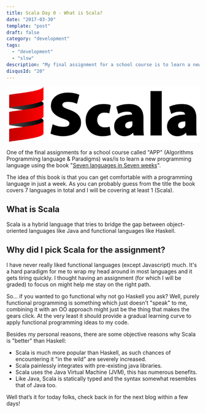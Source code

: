 ```yaml
---
title: Scala Day 0 - What is Scala?
date: "2017-03-30"
template: "post"
draft: false
category: "development"
tags:
  - "development"
  - "slsw"
description: "My final assignment for a school course is to learn a new language from a book (uh-oh). I picked Scala and here's why"
disqusId: "20"
---
```


!["Logo of the scala programming language"](./scala.png)

One of the final assignments for a school course called "APP" (Algorithms Programming language & Paradigms) was/is to learn a new programming language using the book "[Seven languages in Seven weeks](https://pragprog.com/search/?q=seven-languages-in-seven-weeks)".

The idea of this book is that you can get comfortable with a programming language in just a week. As you can probably guess from the title the book covers 7 languages in total and I will be covering at least 1 (Scala).

## What is Scala

Scala is a hybrid language that tries to bridge the gap between object-oriented languages like Java and functional languages like Haskell.

## Why did I pick Scala for the assignment?

I have never really liked functional languages (except Javascript) much. It's a hard paradigm for me to wrap my head around in most languages and it gets tiring quickly. I thought having an assignment (for which I will be graded) to focus on might help me stay on the right path.

So... if you wanted to go functional why not go Haskell you ask? Well, purely functional programming is something which just doesn't "speak" to me, combining it with an OO approach might just be the thing that makes the gears click. At the very least it should provide a gradual learning curve to apply functional programming ideas to my code.

Besides my personal reasons, there are some objective reasons why Scala is "better" than Haskell:

- Scala is much more popular than Haskell, as such chances of encountering it "in the wild" are severely increased.
- Scala painlessly integrates with pre-existing java libraries.
- Scala uses the Java Virtual Machine (JVM), this has numerous benefits.
- Like Java, Scala is statically typed and the syntax somewhat resembles that of Java too.

Well that’s it for today folks, check back in for the next blog within a few days!
